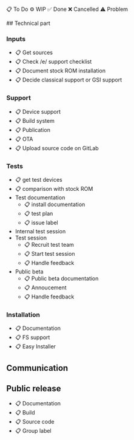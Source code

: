 
>>>
📋 To Do
⚙️ WIP
✅ Done
❌ Cancelled
⚠️ Problem
>>>

## Technical part

### Inputs

- 📋 Get sources
- 📋 Check /e/ support checklist
- 📋 Document stock ROM installation
- 📋 Decide classical support or GSI support

### Support

- 📋 Device support
- 📋 Build system
- 📋 Publication
- 📋 OTA
- 📋 Upload source code on GitLab

### Tests

- 📋 get test devices
- 📋 comparison with stock ROM
- Test documentation
    - 📋 install documentation
    - 📋 test plan
    - 📋 issue label
- Internal test session
- Test session
    - 📋 Recruit test team
    - 📋 Start test session
    - 📋 Handle feedback
- Public beta
  - 📋 Public beta documentation
  - 📋 Annoucement
  - 📋 Handle feedback

### Installation

- 📋 Documentation
- 📋 FS support
- 📋 Easy Installer

## Communication


## Public release

- 📋 Documentation
- 📋 Build
- 📋 Source code
- 📋 Group label
